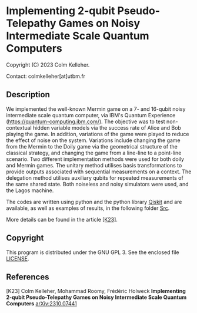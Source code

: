 # Implementing 2-qubit Pseudo-Telepathy Games on Noisy Intermediate Scale Quantum Computers

Copyright (C) 2023 Colm Kelleher.

Contact: colmkelleher[at]utbm.fr

## Description

We implemented the well-known Mermin game on a 7- and 16-qubit noisy intermediate scale quantum computer, via IBM's Quantum Experience (https://quantum-computing.ibm.com/). The objective was to test non-contextual hidden variable models via the success rate of Alice and Bob playing the game. 
In addition, variations of the game were played to reduce the effect of noise on the system. Variations include changing the game from the Mermin to the Doily game via the geometrical structure of the classical strategy, and changing the game from a line-line to a point-line scenario.
Two different implementation methods were used for both doily and Mermin games. The unitary method utilises basis transformations to provide outputs associated with sequential measurements on a context. The delegation method utilises auxiliary qubits for repeated measurements of the same shared state.
Both noiseless and noisy simulators were used, and the Lagos machine.
 

The codes are written using python and 
the python library [Qiskit](https://www.qiskit.org/) and are available, 
as well as examples of results, in the following folder 
[Src](https://github.com/quantcert/quantcert.github.io/tree/master/quantum_game/src).

More details  can be found in the article 
[[K23]](https://arxiv.org/abs/2310.07441).

## Copyright

This program is distributed under the GNU GPL 3. See the enclosed file 
[LICENSE](LICENSE).

## References

<a id="K23"/>[K23]  Colm Kelleher, Mohammad Roomy, Frédéric Holweck **Implementing 2-qubit Pseudo-Telepathy Games on Noisy Intermediate Scale Quantum Computers**  [arXiv:2310.07441](https://arxiv.org/abs/2310.07441)
